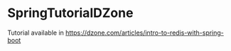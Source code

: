 # SpringTutorialDZone
Tutorial available in https://dzone.com/articles/intro-to-redis-with-spring-boot
